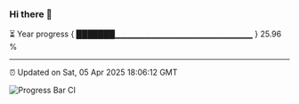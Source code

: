 ### Hi there 👋

⏳ Year progress { ███████▁▁▁▁▁▁▁▁▁▁▁▁▁▁▁▁▁▁▁▁▁▁▁ } 25.96 %

---

⏰ Updated on Sat, 05 Apr 2025 18:06:12 GMT

![Progress Bar CI](https://github.com/liununu/liununu/workflows/Progress%20Bar%20CI/badge.svg)
